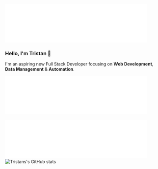![Profile Introduction](https://github.com/tristanbudd/tristanbudd/blob/main/profile_introduction.png)
### Hello, I'm Tristan 👋
I'm an aspiring new Full Stack Developer focusing on **Web Development**, **Data Management** & **Automation**.

![Coding Languages](https://github.com/tristanbudd/tristanbudd/blob/main/coding_languages.png)

![Github Stats](https://github.com/tristanbudd/tristanbudd/blob/main/github_stats.png)
![Tristans's GitHub stats](https://github-readme-stats.vercel.app/api?username=tristanbudd&show_icons=true&theme=dark)
